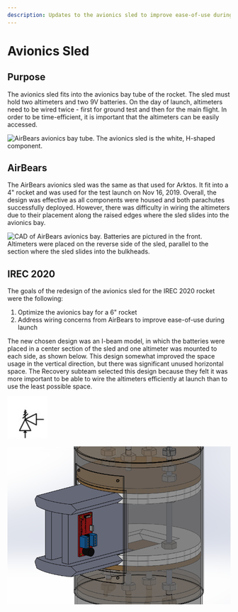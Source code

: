 ```yaml
---
description: Updates to the avionics sled to improve ease-of-use during launch.
---
```


# Avionics Sled

## Purpose

The avionics sled fits into the avionics bay tube of the rocket. The sled must hold two altimeters and two 9V batteries. On the day of launch, altimeters need to be wired twice - first for ground test and then for the main flight. In order to be time-efficient, it is important that the altimeters can be easily accessed. 

![AirBears avionics bay tube. The avionics sled is the white, H-shaped component.](https://lh6.googleusercontent.com/39SM1Qf0Lk7eZdqtdIQk431AZ9e_dFEAGUWNDtH3XYhLhFpSlS_azwc9huqrwZVRfqzCBTRRxxGcVOBgzGglIiuem6dKqBm1rFAvPL47qc9yLFWvf4M88AHZFXTjTS8BO8k9cAXziM0)

## AirBears

The AirBears avionics sled was the same as that used for Arktos. It fit into a 4" rocket and was used for the test launch on Nov 16, 2019. Overall, the design was effective as all components were housed and both parachutes successfully deployed. However, there was difficulty in wiring the altimeters due to their placement along the raised edges where the sled slides into the avionics bay.

![CAD of AirBears avionics bay. Batteries are pictured in the front. Altimeters were placed on the reverse side of the sled, parallel to the section where the sled slides into the bulkheads.](https://lh4.googleusercontent.com/Zgf9vMdYIC71AKCi3odUyjVHzGTkxz9Ec9UdmOcemztUX3suDsLnrRV-nX23cT3E989Mp-3K4kiVbzgTj_8g281Pp2ZrFBmJbVcbigSZ3stZ2j7ThiPHRURTBk593epeYK2p9CFwamM)

## IREC 2020

The goals of the redesign of the avionics sled for the IREC 2020 rocket were the following:

1. Optimize the avionics bay for a 6" rocket
2. Address wiring concerns from AirBears to improve ease-of-use during launch

The new chosen design was an I-beam model, in which the batteries were placed in a center section of the sled and one altimeter was mounted to each side, as shown below. This design somewhat improved the space usage in the vertical direction, but there was significant unused horizontal space. The Recovery subteam selected this design because they felt it was more important to be able to wire the altimeters efficiently at launch than to use the least possible space. 

![Avionics Sled as viewed from back. Batteries are placed in middle centrals and the second altimeter is in the corresponding position on the other side of the sled.](../../.gitbook/assets/image%20%2858%29.png)

![CAD demonstrating how sled slides into avionics bay](../../.gitbook/assets/image%20%284%29.png)

